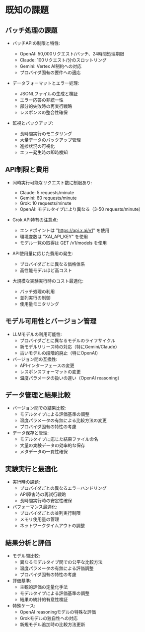 # 既知の課題

## バッチ処理の課題

- バッチAPIの制限と特性:
  - OpenAI: 50,000リクエスト/バッチ、24時間処理期限
  - Claude: 100リクエスト/分のスロットリング
  - Gemini: Vertex AI制約への対応
  - プロバイダ固有の要件への適応

- データフォーマットとエラー処理:
  - JSONLファイルの生成と検証
  - エラー応答の非統一性
  - 部分的失敗時の再実行戦略
  - レスポンスの整合性確保

- 監視とバックアップ:
  - 長時間実行のモニタリング
  - 大量データのバックアップ管理
  - 進捗状況の可視化
  - エラー発生時の即時検知

## API制限と費用

- 同時実行可能なリクエスト数に制限あり:
  - Claude: 5 requests/minute
  - Gemini: 60 requests/minute
  - Grok: 10 requests/minute
  - OpenAI: モデルタイプにより異なる（3-50 requests/minute）

- Grok API特有の注意点:
  - エンドポイントは "https://api.x.ai/v1" を使用
  - 環境変数は "XAI_API_KEY" を使用
  - モデル一覧の取得は GET /v1/models を使用
- API使用量に応じた費用の発生:
  - プロバイダごとに異なる価格体系
  - 高性能モデルほど高コスト
- 大規模な実験実行時のコスト最適化:
  - バッチ処理の利用
  - 並列実行の制御
  - 使用量モニタリング

## モデル可用性とバージョン管理

- LLMモデルの利用可能性:
  - プロバイダごとに異なるモデルのライフサイクル
  - 新モデルリリース時の対応（特にGemini/Claude）
  - 古いモデルの段階的廃止（特にOpenAI）
- バージョン間の互換性:
  - APIインターフェースの変更
  - レスポンスフォーマットの変更
  - 温度パラメータの扱いの違い（OpenAI reasoning）

## データ管理と結果比較

- バージョン間での結果比較:
  - モデルタイプによる評価基準の調整
  - 温度パラメータの有無による比較方法の変更
  - プロバイダ固有の特性の考慮
- データ保存と管理:
  - モデルタイプに応じた結果ファイル命名
  - 大量の実験データの効率的な保存
  - メタデータの一貫性確保

## 実験実行と最適化

- 実行時の課題:
  - プロバイダごとの異なるエラーハンドリング
  - API障害時の再試行戦略
  - 長時間実行時の安定性確保
- パフォーマンス最適化:
  - プロバイダごとの並列実行制限
  - メモリ使用量の管理
  - ネットワークタイムアウトの調整

## 結果分析と評価

- モデル間比較:
  - 異なるモデルタイプ間での公平な比較方法
  - 温度パラメータの有無による評価調整
  - プロバイダ固有の特性の考慮
- 評価基準:
  - 主観的評価の定量化手法
  - モデルタイプによる評価基準の調整
  - 結果の統計的有意性検証
- 特殊ケース:
  - OpenAI reasoningモデルの特殊な評価
  - Grokモデルの独自性への対応
  - 新規モデル追加時の比較方法更新
